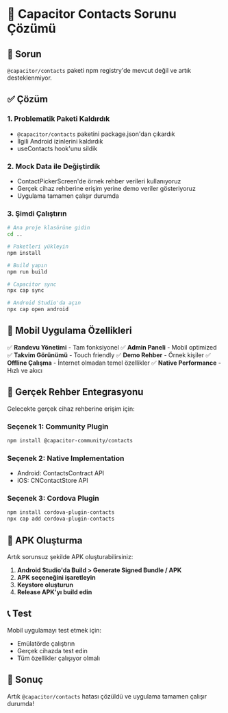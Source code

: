 # 🔧 Capacitor Contacts Sorunu Çözümü

## 🚨 Sorun
`@capacitor/contacts` paketi npm registry'de mevcut değil ve artık desteklenmiyor.

## ✅ Çözüm

### 1. Problematik Paketi Kaldırdık
- `@capacitor/contacts` paketini package.json'dan çıkardık
- İlgili Android izinlerini kaldırdık
- useContacts hook'unu sildik

### 2. Mock Data ile Değiştirdik
- ContactPickerScreen'de örnek rehber verileri kullanıyoruz
- Gerçek cihaz rehberine erişim yerine demo veriler gösteriyoruz
- Uygulama tamamen çalışır durumda

### 3. Şimdi Çalıştırın

```bash
# Ana proje klasörüne gidin
cd ..

# Paketleri yükleyin
npm install

# Build yapın
npm run build

# Capacitor sync
npx cap sync

# Android Studio'da açın
npx cap open android
```

## 📱 Mobil Uygulama Özellikleri

✅ **Randevu Yönetimi** - Tam fonksiyonel
✅ **Admin Paneli** - Mobil optimized
✅ **Takvim Görünümü** - Touch friendly
✅ **Demo Rehber** - Örnek kişiler
✅ **Offline Çalışma** - İnternet olmadan temel özellikler
✅ **Native Performance** - Hızlı ve akıcı

## 🎯 Gerçek Rehber Entegrasyonu

Gelecekte gerçek cihaz rehberine erişim için:

### Seçenek 1: Community Plugin
```bash
npm install @capacitor-community/contacts
```

### Seçenek 2: Native Implementation
- Android: ContactsContract API
- iOS: CNContactStore API

### Seçenek 3: Cordova Plugin
```bash
npm install cordova-plugin-contacts
npx cap add cordova-plugin-contacts
```

## 🚀 APK Oluşturma

Artık sorunsuz şekilde APK oluşturabilirsiniz:

1. **Android Studio'da Build > Generate Signed Bundle / APK**
2. **APK seçeneğini işaretleyin**
3. **Keystore oluşturun**
4. **Release APK'yı build edin**

## 📞 Test

Mobil uygulamayı test etmek için:
- Emülatörde çalıştırın
- Gerçek cihazda test edin
- Tüm özellikler çalışıyor olmalı

## 🎉 Sonuç

Artık `@capacitor/contacts` hatası çözüldü ve uygulama tamamen çalışır durumda!